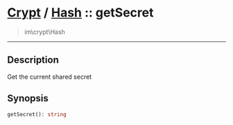 # [Crypt](crypt.md) / [Hash](crypt-Hash.md) :: getSecret
 > im\crypt\Hash
____

## Description
Get the current shared secret

## Synopsis
```php
getSecret(): string
```
